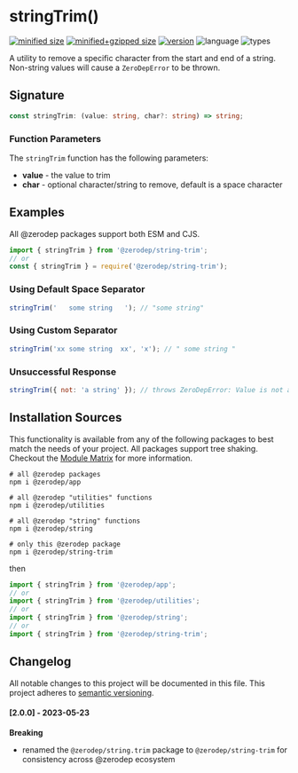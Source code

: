 # stringTrim()

[![minified size](https://img.shields.io/bundlephobia/min/@zerodep/string-trim?style=flat-square&color=blue)](https://bundlephobia.com/package/@zerodep/string-trim)
[![minified+gzipped size](https://img.shields.io/bundlephobia/minzip/@zerodep/string-trim?style=flat-square&color=blue)](https://bundlephobia.com/package/@zerodep/string-trim)
[![version](https://img.shields.io/npm/v/@zerodep/string-trim?style=flat-square&color=blue)](https://www.npmjs.com/package/@zerodep/string-trim)
![language](https://img.shields.io/badge/typescript-100%25-blue?style=flat-square)
![types](https://img.shields.io/badge/types-included-blue?style=flat-square)

A utility to remove a specific character from the start and end of a string. Non-string values will cause a `ZeroDepError` to be thrown.

## Signature

```typescript
const stringTrim: (value: string, char?: string) => string;
```

### Function Parameters

The `stringTrim` function has the following parameters:

- **value** - the value to trim
- **char** - optional character/string to remove, default is a space character

## Examples

All @zerodep packages support both ESM and CJS.

```javascript
import { stringTrim } from '@zerodep/string-trim';
// or
const { stringTrim } = require('@zerodep/string-trim');
```

### Using Default Space Separator

```javascript
stringTrim('   some string   '); // "some string"
```

### Using Custom Separator

```javascript
stringTrim('xx some string  xx', 'x'); // " some string "
```

### Unsuccessful Response

```javascript
stringTrim({ not: 'a string' }); // throws ZeroDepError: Value is not a string
```

## Installation Sources

This functionality is available from any of the following packages to best match the needs of your project. All packages support tree shaking. Checkout the [Module Matrix](/) for more information.

```shell
# all @zerodep packages
npm i @zerodep/app

# all @zerodep "utilities" functions
npm i @zerodep/utilities

# all @zerodep "string" functions
npm i @zerodep/string

# only this @zerodep package
npm i @zerodep/string-trim
```

then

```javascript
import { stringTrim } from '@zerodep/app';
// or
import { stringTrim } from '@zerodep/utilities';
// or
import { stringTrim } from '@zerodep/string';
// or
import { stringTrim } from '@zerodep/string-trim';
```

## Changelog

All notable changes to this project will be documented in this file. This project adheres to [semantic versioning](https://semver.org/spec/v2.0.0.html).

#### [2.0.0] - 2023-05-23

**Breaking**

- renamed the `@zerodep/string.trim` package to `@zerodep/string-trim` for consistency across @zerodep ecosystem

